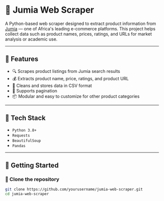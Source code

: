 # 🛒 Jumia Web Scraper

A Python-based web scraper designed to extract product information from [Jumia](https://www.jumia.com.ng/) — one of Africa's leading e-commerce platforms. This project helps collect data such as product names, prices, ratings, and URLs for market analysis or academic use.

---

## 📌 Features

- 🔍 Scrapes product listings from Jumia search results
- 💰 Extracts product name, price, ratings, and product URL
- 🧼 Cleans and stores data in CSV format
- 🔄 Supports pagination
- 📦 Modular and easy to customize for other product categories

---

## 🧰 Tech Stack

- `Python 3.8+`
- `Requests`
- `BeautifulSoup`
- `Pandas`

---

## 🚀 Getting Started

### 🔗 Clone the repository
```bash
git clone https://github.com/yourusername/jumia-web-scraper.git
cd jumia-web-scraper
